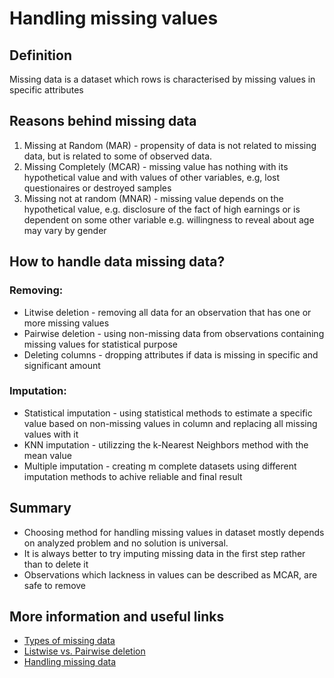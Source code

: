 # Handling missing values
## Definition
Missing data is a dataset which rows is characterised by missing values in specific attributes
## Reasons behind missing data
1. Missing at Random (MAR) - propensity of data is not related to missing data, but is related to some of observed data. 
2. Missing Completely (MCAR) - missing value has nothing with its hypothetical value and with values of other variables, e.g, lost questionaires or destroyed samples
3. Missing not at random (MNAR) - missing value depends on the hypothetical value, e.g. disclosure of the fact of high earnings or is dependent on some other variable e.g. willingness to reveal about age may vary by gender
## How to handle data missing data?
### Removing:
- Litwise deletion - removing all data for an observation that has one or more missing values
- Pairwise deletion - using non-missing data from observations containing missing values for statistical purpose
- Deleting columns - dropping attributes if data is missing in specific and significant amount 
### Imputation:
- Statistical imputation - using statistical methods to estimate a specific value based on non-missing values in column and replacing all missing values with it
- KNN imputation - utilizzing the k-Nearest Neighbors method with the mean value
- Multiple imputation - creating m complete datasets using different imputation methods to achive reliable and final result
## Summary
- Choosing method for handling missing values in dataset mostly depends on analyzed problem and no solution is universal. 
- It is always better to try imputing missing data in the first step rather than to delete it
- Observations which lackness in values can be described as MCAR, are safe to remove
## More information and useful links
- [Types of missing data](https://www-users.york.ac.uk/~mb55/intro/typemiss4.htm#:~:text=When%20we%20say%20data%20are,CADET%2C%20sex%20might%20be%20MCAR. "Title")
- [Listwise vs. Pairwise deletion](https://www.ibm.com/support/pages/pairwise-vs-listwise-deletion-what-are-they-and-when-should-i-use-them#:~:text=Pairwise%20deletion%20occurs%20when%20the%20statistical%20procedure%20uses,case%20when%20analyzing%20other%20variables%20with%20non-missing%20values. "Title")
- [Handling missing data](https://towardsdatascience.com/how-to-handle-missing-data-8646b18db0d4 "Title")



